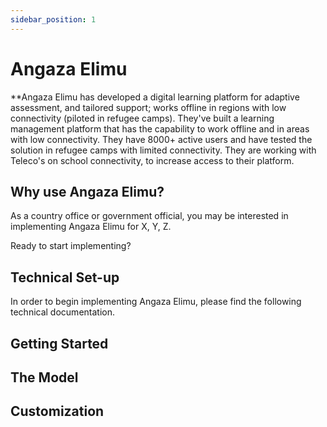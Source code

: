 ```yaml
---
sidebar_position: 1
---
```


# Angaza Elimu

**Angaza Elimu has developed a digital learning platform for adaptive assessment, and tailored support; works offline in regions with low connectivity (piloted in refugee camps). They've built a learning management platform that has the capability to work offline and in areas with low connectivity. They have 8000+ active users and have tested the solution in refugee camps with limited connectivity. They are working with Teleco's on school connectivity, to increase access to their platform.

## Why use Angaza Elimu? 

As a country office or government official, you may be interested in implementing Angaza Elimu for X, Y, Z.

Ready to start implementing?

## Technical Set-up 

In order to begin implementing Angaza Elimu, please find the following technical documentation.


## Getting Started

## The Model

## Customization 

